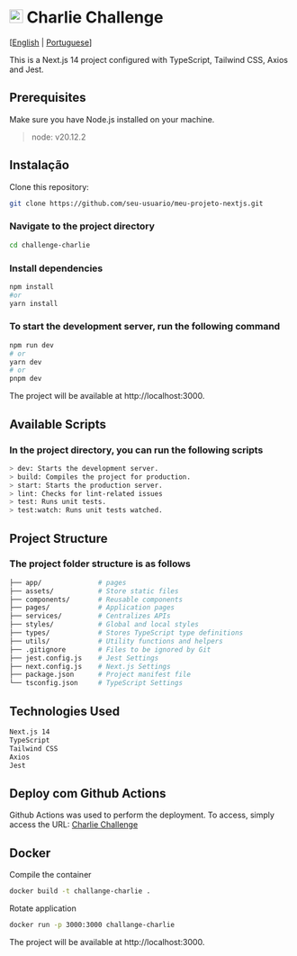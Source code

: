 # <img src="https://avatars1.githubusercontent.com/u/7063040?v=4&s=200.jpg" alt="HU" width="24" /> Charlie Challenge

[[English](README.md) | [Portuguese](README.pt.md)]

This is a Next.js 14 project configured with TypeScript, Tailwind CSS, Axios and Jest.

## Prerequisites

Make sure you have Node.js installed on your machine.

> node: v20.12.2

## Instalação

Clone this repository:
```bash
git clone https://github.com/seu-usuario/meu-projeto-nextjs.git
```
### Navigate to the project directory

```bash
cd challenge-charlie
```

### Install dependencies
```bash
npm install
#or
yarn install
```

### To start the development server, run the following command
```bash
npm run dev
# or
yarn dev
# or
pnpm dev
```

The project will be available at http://localhost:3000.

## Available Scripts
### In the project directory, you can run the following scripts

```bash
> dev: Starts the development server.
> build: Compiles the project for production.
> start: Starts the production server.
> lint: Checks for lint-related issues
> test: Runs unit tests.
> test:watch: Runs unit tests watched.
```

## Project Structure
### The project folder structure is as follows
```bash
├── app/              # pages
├── assets/           # Store static files
├── components/       # Reusable components
├── pages/            # Application pages
├── services/         # Centralizes APIs
├── styles/           # Global and local styles
├── types/            # Stores TypeScript type definitions
├── utils/            # Utility functions and helpers
├── .gitignore        # Files to be ignored by Git
├── jest.config.js    # Jest Settings
├── next.config.js    # Next.js Settings
├── package.json      # Project manifest file
└── tsconfig.json     # TypeScript Settings
```
## Technologies Used

```bash
Next.js 14
TypeScript
Tailwind CSS
Axios
Jest
```

## Deploy com Github Actions

Github Actions was used to perform the deployment. To access, simply access the URL: [Charlie Challenge](https://pedrohenrickcs.github.io/challenge-charlie/)

## Docker
Compile the container
```bash
docker build -t challange-charlie .
```

Rotate application
```bash
docker run -p 3000:3000 challange-charlie
```

The project will be available at http://localhost:3000.
